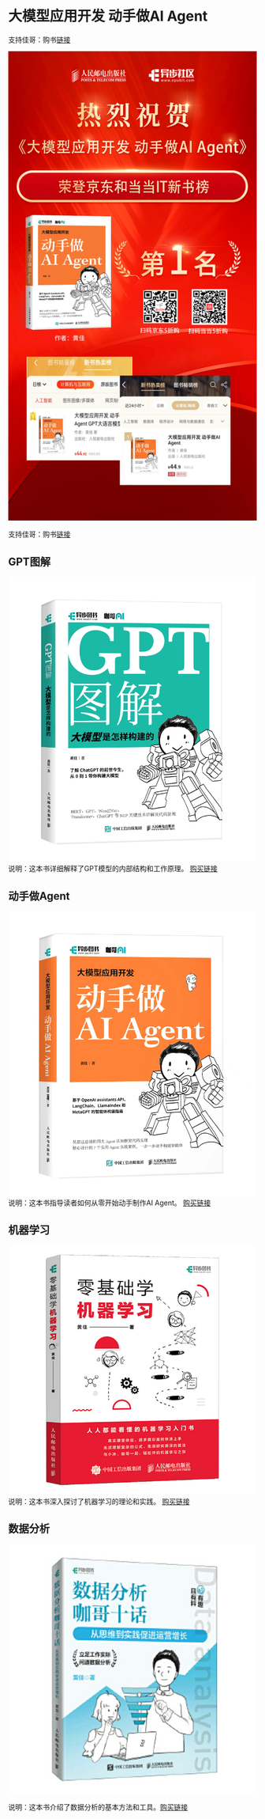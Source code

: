# 大模型应用开发 动手做AI Agent

支持佳哥：购书[链接](https://item.jd.com/14600442.html)

![动手做AI Agent](./pic/榜单.jpg)


支持佳哥：购书[链接](https://item.jd.com/14600442.html)


## GPT图解
![GPT图解](./pic/GPT图解.jpg)
说明：这本书详细解释了GPT模型的内部结构和工作原理。
[购买链接](https://item.jd.com/13958977.html)

## 动手做Agent
![动手做Agent](./pic/动手做Agent.jpg)
说明：这本书指导读者如何从零开始动手制作AI Agent。
[购买链接](https://item.jd.com/14600442.html)

## 机器学习
![机器学习](./pic/机器学习.jpg)  
说明：这本书深入探讨了机器学习的理论和实践。
[购买链接](https://item.jd.com/12763913.html)

## 数据分析
<img src="./pic/数据分析.jpg" alt="数据分析" width="800">   

说明：这本书介绍了数据分析的基本方法和工具。[购买链接](https://item.jd.com/13335199.html)